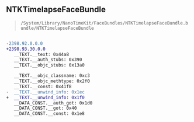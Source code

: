 ## NTKTimelapseFaceBundle

> `/System/Library/NanoTimeKit/FaceBundles/NTKTimelapseFaceBundle.bundle/NTKTimelapseFaceBundle`

```diff

-2398.92.0.0.0
+2398.93.30.0.0
   __TEXT.__text: 0x44a8
   __TEXT.__auth_stubs: 0x390
   __TEXT.__objc_stubs: 0x13a0

   __TEXT.__objc_classname: 0xc3
   __TEXT.__objc_methtype: 0x2f0
   __TEXT.__const: 0x41f8
-  __TEXT.__unwind_info: 0x1ec
+  __TEXT.__unwind_info: 0x1f0
   __DATA_CONST.__auth_got: 0x1d0
   __DATA_CONST.__got: 0x40
   __DATA_CONST.__const: 0x1e8

```
